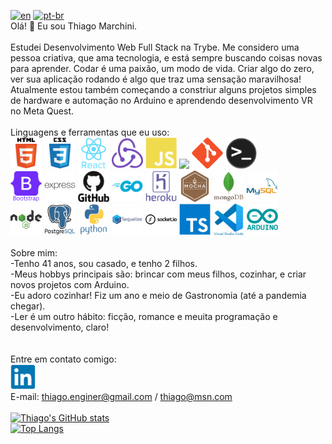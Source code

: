 [![en](https://img.shields.io/badge/lang-en-red.svg)](https://github.com/ThiagoMarchini/ThiagoMarchini/README.md)
[![pt-br](https://img.shields.io/badge/lang-pt--br-green.svg)](https://github.com/ThiagoMarchini/ThiagoMarchini/README.pt-br.md)
<br />
Olá! 👋
Eu sou Thiago Marchini.<br /><br />
Estudei Desenvolvimento Web Full Stack na Trybe.
Me considero uma pessoa criativa, que ama tecnologia, e está sempre buscando coisas novas para aprender. Codar é uma paixão, um modo de vida. Criar algo do zero, ver sua aplicação rodando é algo que traz uma sensação maravilhosa! Atualmente estou também começando a constriur alguns projetos simples de hardware e automação no Arduino e aprendendo desenvolvimento VR no Meta Quest.<br /><br />
Linguagens e ferramentas que eu uso:<br />
<img width="50px" src="https://raw.githubusercontent.com/devicons/devicon/master/icons/html5/html5-original-wordmark.svg" style="max-width:100%;">
<img width="50px" src="https://raw.githubusercontent.com/devicons/devicon/master/icons/css3/css3-original-wordmark.svg" style="max-width:100%;">
<img width="50px" src="https://raw.githubusercontent.com/devicons/devicon/master/icons/react/react-original-wordmark.svg" style="max-width:100%;">
<img width="50px" src="https://raw.githubusercontent.com/devicons/devicon/master/icons/redux/redux-original.svg" style="max-width:100%;">
<img width="50px" src="https://raw.githubusercontent.com/devicons/devicon/master/icons/javascript/javascript-plain.svg" style="max-width:100%;">
<img width="50px" src="https://camo.githubusercontent.com/6a03d74f936f46f134964c85c554b795004d7bbda945ce789671de4d3f5fd407/68747470733a2f2f706963732e6672656569636f6e732e696f2f75706c6f6164732f69636f6e732f706e672f353839343331333933313534383231383138352d3531322e706e67" data-canonical-src="https://pics.freeicons.io/uploads/icons/png/5894313931548218185-512.png" style="max-width:100%;">
<img width="50px" src="https://raw.githubusercontent.com/devicons/devicon/master/icons/git/git-original.svg" style="max-width:100%;">
<img width="50px" src="https://raw.githubusercontent.com/github/explore/80688e429a7d4ef2fca1e82350fe8e3517d3494d/topics/terminal/terminal.png" style="max-width:100%;">
<br />
<img width="50px" src="https://raw.githubusercontent.com/devicons/devicon/master/icons/bootstrap/bootstrap-plain-wordmark.svg" style="max-width:100%;">
<img width="50px" src="https://raw.githubusercontent.com/devicons/devicon/master/icons/express/express-original-wordmark.svg" style="max-width:100%;">
<img width="50px" src="https://raw.githubusercontent.com/devicons/devicon/master/icons/github/github-original-wordmark.svg" style="max-width:100%;">
<img width="50px" src="https://raw.githubusercontent.com/devicons/devicon/master/icons/go/go-original-wordmark.svg" style="max-width:100%;">
<img width="50px" src="https://raw.githubusercontent.com/devicons/devicon/master/icons/heroku/heroku-original-wordmark.svg" style="max-width:100%;">
<img width="50px" src="https://raw.githubusercontent.com/devicons/devicon/master/icons/mocha/mocha-plain.svg" style="max-width:100%;">
<img width="50px" src="https://raw.githubusercontent.com/devicons/devicon/master/icons/mongodb/mongodb-original-wordmark.svg" style="max-width:100%;">
<img width="50px" src="https://raw.githubusercontent.com/devicons/devicon/master/icons/mysql/mysql-original-wordmark.svg" style="max-width:100%;">
<br />
<img width="50px" src="https://raw.githubusercontent.com/devicons/devicon/master/icons/nodejs/nodejs-original-wordmark.svg" style="max-width:100%;">
<img width="50px" src="https://raw.githubusercontent.com/devicons/devicon/master/icons/postgresql/postgresql-original-wordmark.svg" style="max-width:100%;">
<img width="50px" src="https://raw.githubusercontent.com/devicons/devicon/master/icons/python/python-original-wordmark.svg" style="max-width:100%;">
<img width="50px" src="https://raw.githubusercontent.com/devicons/devicon/master/icons/sequelize/sequelize-original-wordmark.svg" style="max-width:100%;">
<img width="50px" src="https://raw.githubusercontent.com/devicons/devicon/master/icons/socketio/socketio-original-wordmark.svg" style="max-width:100%;">
<img width="50px" src="https://raw.githubusercontent.com/devicons/devicon/master/icons/typescript/typescript-original.svg" style="max-width:100%;">
<img width="50px" src="https://raw.githubusercontent.com/devicons/devicon/master/icons/vscode/vscode-original-wordmark.svg" style="max-width:100%;">
<img width="50px" src="https://raw.githubusercontent.com/devicons/devicon/master/icons/arduino/arduino-original-wordmark.svg" style="max-width:100%;">
<br /><br />
Sobre mim:<br />
-Tenho 41 anos, sou casado, e tenho 2 filhos.<br />
-Meus hobbys principais são: brincar com meus filhos, cozinhar, e criar novos projetos com Arduino.<br />
-Eu adoro cozinhar! Fiz um ano e meio de Gastronomia (até a pandemia chegar).<br />
-Ler é um outro hábito: ficção, romance e meuita programação e desenvolvimento, claro!<br />
<br /><br />
Entre em contato comigo: <br />
<a href="https://www.linkedin.com/in/thiagomarchini/" rel="nofollow">
   <img alt="LinkdeIn de Thiago Marchini" width="40px" src="https://raw.githubusercontent.com/devicons/devicon/master/icons/linkedin/linkedin-original.svg" style="max-width:100%;">
  </a>
  <br />
E-mail: thiago.enginer@gmail.com / thiago@msn.com
<br /><br />
[![Thiago's GitHub stats](https://github-readme-stats.vercel.app/api?username=ThiagoMarchini&count_private=true&show_icons=true)](https://github.com/anuraghazra/github-readme-stats)
<br />
[![Top Langs](https://github-readme-stats.vercel.app/api/top-langs/?username=ThiagoMarchini&layout=compact)](https://github.com/anuraghazra/github-readme-stats)

<!--
**ThiagoMarchini/ThiagoMarchini** is a ✨ _special_ ✨ repository because its `README.md` (this file) appears on your GitHub profile.

Here are some ideas to get you started:

- 🔭 I’m currently working on ...
- 🌱 I’m currently learning ...
- 👯 I’m looking to collaborate on ...
- 🤔 I’m looking for help with ...
- 💬 Ask me about ...
- 📫 How to reach me: ...
- 😄 Pronouns: ...
- ⚡ Fun fact: ...
-->
